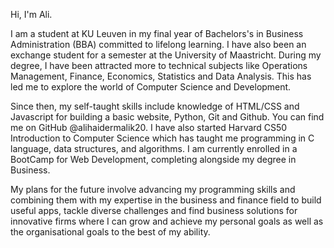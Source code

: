 Hi, I'm Ali.

I am a student at KU Leuven in my final year of Bachelors's in Business Administration (BBA) committed to lifelong learning. I have also been an exchange student for a semester at the University of Maastricht. During my degree, I have been attracted more to technical subjects like Operations Management, Finance, Economics, Statistics and Data Analysis. This has led me to explore the world of Computer Science and Development.

Since then, my self-taught skills include knowledge of HTML/CSS and Javascript for building a basic website, Python, Git and Github. You can find me on GitHub @alihaidermalik20. I have also started Harvard CS50 Introduction to Computer Science which has taught me programming in C language, data structures, and algorithms. I am currently enrolled in a BootCamp for Web Development, completing alongside my degree in Business.

My plans for the future involve advancing my programming skills and combining them with my expertise in the business and finance field to build useful apps, tackle diverse challenges and find business solutions for innovative firms where I can grow and achieve my personal goals as well as the organisational goals to the best of my ability.
